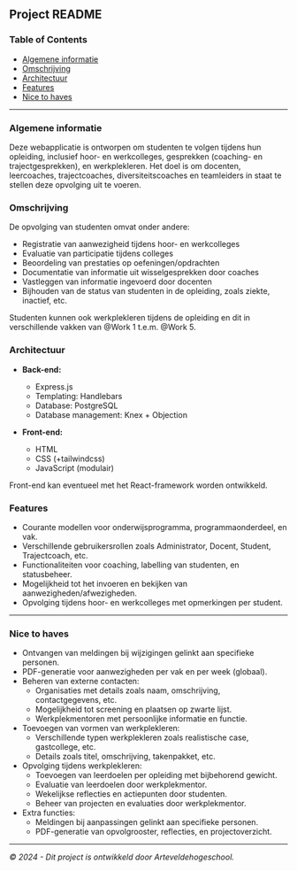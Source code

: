 ## Project README

### Table of Contents
- [Algemene informatie](#algemene-informatie)
- [Omschrijving](#omschrijving)
- [Architectuur](#architectuur)
- [Features](#features)
- [Nice to haves](#nice-to-haves)

---

### Algemene informatie
Deze webapplicatie is ontworpen om studenten te volgen tijdens hun opleiding, inclusief hoor- en werkcolleges, gesprekken (coaching- en trajectgesprekken), en werkplekleren. Het doel is om docenten, leercoaches, trajectcoaches, diversiteitscoaches en teamleiders in staat te stellen deze opvolging uit te voeren.

### Omschrijving
De opvolging van studenten omvat onder andere:
- Registratie van aanwezigheid tijdens hoor- en werkcolleges
- Evaluatie van participatie tijdens colleges
- Beoordeling van prestaties op oefeningen/opdrachten
- Documentatie van informatie uit wisselgesprekken door coaches
- Vastleggen van informatie ingevoerd door docenten
- Bijhouden van de status van studenten in de opleiding, zoals ziekte, inactief, etc.

Studenten kunnen ook werkplekleren tijdens de opleiding en dit in verschillende vakken van @Work 1 t.e.m. @Work 5.

### Architectuur
- **Back-end:**
  - Express.js
  - Templating: Handlebars
  - Database: PostgreSQL
  - Database management: Knex + Objection

- **Front-end:**
  - HTML
  - CSS (+tailwindcss)
  - JavaScript (modulair)

Front-end kan eventueel met het React-framework worden ontwikkeld. 

### Features
- Courante modellen voor onderwijsprogramma, programmaonderdeel, en vak.
- Verschillende gebruikersrollen zoals Administrator, Docent, Student, Trajectcoach, etc.
- Functionaliteiten voor coaching, labelling van studenten, en statusbeheer.
- Mogelijkheid tot het invoeren en bekijken van aanwezigheden/afwezigheden.
- Opvolging tijdens hoor- en werkcolleges met opmerkingen per student.

---

### Nice to haves
- Ontvangen van meldingen bij wijzigingen gelinkt aan specifieke personen.
- PDF-generatie voor aanwezigheden per vak en per week (globaal).
- Beheren van externe contacten:
  - Organisaties met details zoals naam, omschrijving, contactgegevens, etc.
  - Mogelijkheid tot screening en plaatsen op zwarte lijst.
  - Werkplekmentoren met persoonlijke informatie en functie.
- Toevoegen van vormen van werkplekleren:
  - Verschillende typen werkplekleren zoals realistische case, gastcollege, etc.
  - Details zoals titel, omschrijving, takenpakket, etc.
- Opvolging tijdens werkplekleren:
  - Toevoegen van leerdoelen per opleiding met bijbehorend gewicht.
  - Evaluatie van leerdoelen door werkplekmentor.
  - Wekelijkse reflecties en actiepunten door studenten.
  - Beheer van projecten en evaluaties door werkplekmentor.
- Extra functies:
  - Meldingen bij aanpassingen gelinkt aan specifieke personen.
  - PDF-generatie van opvolgrooster, reflecties, en projectoverzicht.

---

*© 2024 - Dit project is ontwikkeld door Arteveldehogeschool.*